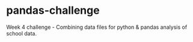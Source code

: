 # pandas-challenge
Week 4 challenge - Combining data files for python &amp; pandas analysis of school data.
